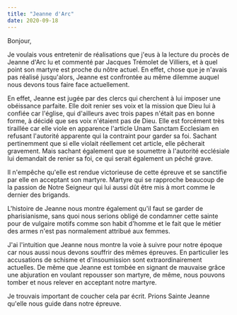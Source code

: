 ```yaml
---
title: "Jeanne d'Arc"
date: 2020-09-18
---
```

Bonjour,

Je voulais vous entretenir de réalisations que j'eus à la lecture du procès de Jeanne d'Arc lu et commenté par Jacques Trémolet de Villiers, et à quel point son martyre est proche du nôtre actuel. En effet, chose que je n'avais pas réalisé jusqu'alors, Jeanne est confrontée au même dilemme auquel nous devons tous faire face actuellement.

En effet, Jeanne est jugée par des clercs qui cherchent à lui imposer une obéissance parfaite. Elle doit renier ses voix et la mission que Dieu lui à confiée car l'église, qui d'ailleurs avec trois papes n'était pas en bonne forme, à décidé que ses voix n'étaient pas de Dieu. Elle est forcément très tiraillée car elle viole en apparence l'article Unam Sanctam Ecclesiam en refusant l'autorité apparente qui la contraint pour garder sa foi. Sachant pertinemment que si elle violait réellement cet article, elle pêcherait gravement. Mais sachant également que se soumettre à l'autorité ecclésiale lui demandait de renier sa foi, ce qui serait également un péché grave.

Il n'empêche qu'elle est rendue victorieuse de cette épreuve et se sanctifie par elle en acceptant son martyre. Martyre qui se rapproche beaucoup de la passion de Notre Seigneur qui lui aussi dût être mis à mort comme le dernier des brigands.

L'histoire de Jeanne nous montre également qu'il faut se garder de pharisianisme, sans quoi nous serions obligé de condamner cette sainte pour de vulgaire motifs comme son habit d'homme et le fait que le métier des armes n'est pas normalement attribué aux femmes.

J'ai l'intuition que Jeanne nous montre la voie à suivre pour notre époque car nous aussi nous devons souffrir des mêmes épreuves. En particulier les accusations de schisme et d'insoumission sont extraordinairement actuelles. De même que Jeanne est tombée en signant de mauvaise grâce une abjuration en voulant repousser son martyre, de même, nous pouvons tomber et nous relever en acceptant notre martyre.

Je trouvais important de coucher cela par écrit. Prions Sainte Jeanne qu'elle nous guide dans notre épreuve.
